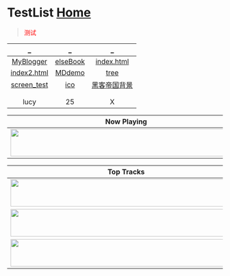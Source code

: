 # TestList  [Home](../index.md)

> <font color=#ff0000 face="楷体">测试</font>

| _ | _ | _ |
|:---:|:---:|:---:|
| [MyBlogger](https://ambroseren.blogspot.com/) | [elseBook](https://ebook2.lorefree.com) | [index.html](https://cdn.jsdelivr.net/gh/AmbroseRen/test@master/test/indexOne.html) |
| [index2.html](index2.md) | [MDdemo](MDdemo.md) | [tree](tree.md) |
| [screen_test](screen_test.md) | [ico](../favicon.ico) | [黑客帝国背景](hkdg.html) |
| []() | []() | []() |
| []() | []() | []() |
| lucy | 25 | X |



| Now Playing                                                                                                                    |
| ------------------------------------------------------------------------------------------------------------------------------ |
| <a href="https://open.spotify.com/track/1XjHRolIXL2M1EEOUsGGR4"><img src="https://status.nmoo.dev/top-tracks?i=1" width="540" height="64"></a> |


<table>
  <thead>
    <tr>
      <th>Top Tracks</th>
    </tr>
  </thead>
  <tbody>
    <tr>
      <td><a href="https://status.nmoo.dev/top-tracks?i=1&open"><img src="https://status.nmoo.dev/top-tracks?i=1" width="540" height="64"></a></td>
    </tr>
    <tr></tr> <!-- hide gray row -->
    <tr>
      <td><a href="https://status.nmoo.dev/top-tracks?i=2&open"><img src="https://status.nmoo.dev/top-tracks?i=2" width="540" height="64"></a></td>
    </tr>
    <tr></tr> <!-- hide gray row -->
    <tr>
      <td><a href="https://status.nmoo.dev/top-tracks?i=3&open"><img src="https://status.nmoo.dev/top-tracks?i=3" width="540" height="64"></a></td>
    </tr>
  </tbody>
</table>

<script async src="https://cse.google.com/cse.js?cx=2f0e585bf98b84b6d"></script>
<div class="gcse-search"></div>
